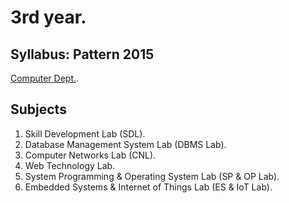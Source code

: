 # 3rd year.

## Syllabus: Pattern 2015
[Computer Dept.](http://collegecirculars.unipune.ac.in/sites/documents/Syllabus%202017/TE_Computer_Engg_Syllabus_2015_Course_10.072018.pdf).

## Subjects

1. Skill Development Lab (SDL).
2. Database Management System Lab (DBMS Lab).
3. Computer Networks Lab  (CNL).
4. Web Technology Lab.
5. System Programming & Operating System Lab (SP & OP Lab).
6. Embedded Systems & Internet of Things Lab (ES & IoT Lab).